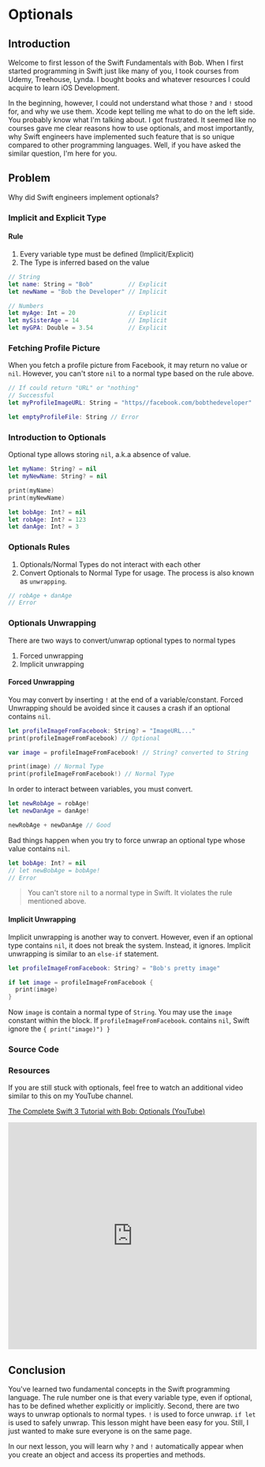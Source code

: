 # Optionals

## Introduction
Welcome to first lesson of the Swift Fundamentals with Bob. When I first started programming in Swift just like many of you, I took courses from Udemy, Treehouse, Lynda. I bought books and whatever resources I could acquire to learn iOS Development.

In the beginning, however, I could not understand what those `?` and `!` stood for, and why we use them. Xcode kept telling me what to do on the left side. You probably know what I'm talking about. I got frustrated. It seemed like no courses gave me clear reasons how to use optionals, and most importantly, why Swift engineers have implemented such feature that is so unique compared to other programming languages. Well, if you have asked the similar question, I'm here for you.

## Problem
Why did Swift engineers implement optionals?

### Implicit and Explicit Type

#### Rule
 1. Every variable type must be defined (Implicit/Explicit)
 2. The Type is inferred based on the value

```swift
// String
let name: String = "Bob"          // Explicit
let newName = "Bob the Developer" // Implicit

// Numbers
let myAge: Int = 20               // Explicit
let mySisterAge = 14              // Implicit
let myGPA: Double = 3.54          // Explicit
```

### Fetching Profile Picture
When you fetch a profile picture from Facebook, it may return no value or `nil`. However, you can't store `nil` to a normal type based on the rule above.

```swift
// If could return "URL" or "nothing"
// Successful
let myProfileImageURL: String = "https//facebook.com/bobthedeveloper"

let emptyProfileFile: String // Error
```

### Introduction to Optionals
Optional type allows storing `nil`, a.k.a absence of value.

```swift
let myName: String? = nil
let myNewName: String? = nil

print(myName)
print(myNewName)

let bobAge: Int? = nil
let robAge: Int? = 123
let danAge: Int? = 3
```

### Optionals Rules
1. Optionals/Normal Types do not interact with each other
2. Convert Optionals to Normal Type for usage. The process is also known as `unwrapping`.

```swift
// robAge + danAge
// Error
```

### Optionals Unwrapping
There are two ways to convert/unwrap optional types to normal types

1. Forced unwrapping
2. Implicit unwrapping

#### Forced Unwrapping
 You may convert by inserting `!` at the end of  a variable/constant. Forced Unwrapping should be avoided since it causes a crash if an optional contains `nil`.

```swift
let profileImageFromFacebook: String? = "ImageURL..."
print(profileImageFromFacebook) // Optional

var image = profileImageFromFacebook! // String? converted to String

print(image) // Normal Type
print(profileImageFromFacebook!) // Normal Type

```
In order to interact between variables, you must convert.

```swift
let newRobAge = robAge!
let newDanAge = danAge!

newRobAge + newDanAge // Good
```

Bad things happen when you try to force unwrap an optional type whose value contains `nil`.

```swift
let bobAge: Int? = nil
// let newBobAge = bobAge!
// Error
```

> You can't store `nil` to a normal type in Swift. It violates the rule mentioned above.

#### Implicit Unwrapping
Implicit unwrapping is another way to convert. However, even if an optional type contains `nil`, it does not break the system. Instead, it ignores. Implicit unwrapping is similar to an `else-if` statement.

```swift
let profileImageFromFacebook: String? = "Bob's pretty image"

if let image = profileImageFromFacebook {
  print(image)
}
```
Now `image` is contain a normal type of `String`. You may use the `image` constant within the block. If `profileImageFromFacebook`. contains `nil`, Swift ignore the `{ print("image)") }`

### Source Code

### Resources
If you are still stuck with optionals, feel free to watch an additional video similar to this on my YouTube channel.

[The Complete Swift 3 Tutorial with Bob: Optionals (YouTube)](https://www.youtube.com/watch?v=nTvngVHWe-M)

<iframe src="https://docs.google.com/presentation/d/1DDhLcBX6kBheVXlQNxMCrJp_OP0mXC82NgJHCPnW-OY/embed?start=false&loop=false&delayms=3000" frameborder="0" width="100%" height="460" allowfullscreen="true" mozallowfullscreen="true" webkitallowfullscreen="true"></iframe>

## Conclusion
You've learned two fundamental concepts in the Swift programming language. The rule number one is that every variable type, even if optional, has to be defined whether explicitly or implicitly. Second, there are two ways to unwrap optionals to normal types.  `!` is used to force unwrap. `if let` is used to safely unwrap. This lesson might have been easy for you. Still, I just wanted to make sure everyone is on the same page.

In our next lesson, you will learn why `?` and `!` automatically appear when you create an object and access its properties and methods.

